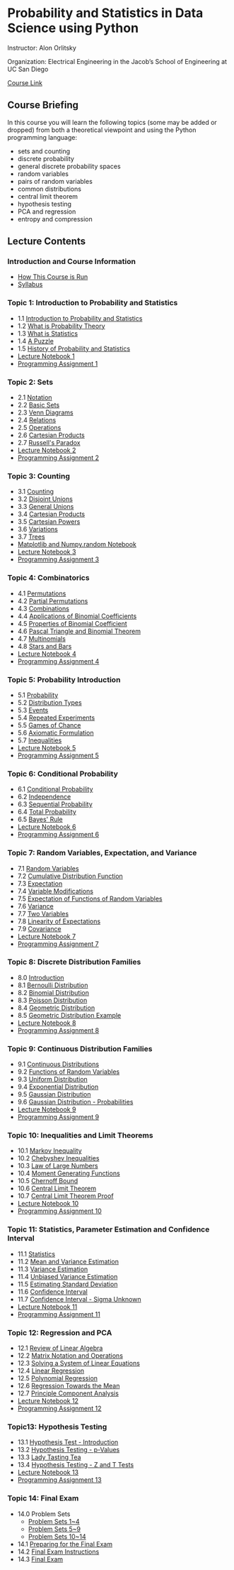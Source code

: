 # Probability and Statistics in Data Science using Python


Instructor: Alon Orlitsky

Organization: Electrical Engineering in the Jacob’s School of Engineering at UC San Diego

[Course Link](https://courses.edx.org/courses/course-v1:UCSanDiegoX+DSE210x+1T2020/course/)


## Course Briefing

In this course you will learn the following topics (some may be added or dropped) from both a theoretical viewpoint and using the Python programming language:

+ sets and counting
+ discrete probability
+ general discrete probability spaces
+ random variables
+ pairs of random variables
+ common distributions
+ central limit theorem
+ hypothesis testing
+ PCA and regression
+ entropy and compression


## Lecture Contents

### Introduction and Course Information

+ [How This Course is Run](./00-CourseInfo.md#how-this-course-is-run)
+ [Syllabus](./00-CourseInfo.md#syllabus)


### Topic 1: Introduction to Probability and Statistics

+ 1.1 [Introduction to Probability and Statistics](./01-Intro.md#11-introduction-to-probability-and-statistics)
+ 1.2 [What is Probability Theory](./01-Intro.md#12-what-is-probability-theory)
+ 1.3 [What is Statistics](./01-Intro.md#13-what-is-statistics)
+ 1.4 [A Puzzle](./01-Intro.md#14-a-puzzle)
+ 1.5 [History of Probability and Statistics](./01-Intro.md#15-history-of-probability-and-statistics)
+ [Lecture Notebook 1](./01-Intro.md#lecture-notebook-1)
+ [Programming Assignment 1](./01-Intro.md#programming-assignment-1)


### Topic 2: Sets

+ 2.1 [Notation](./02-Sets.md#21-notation)
+ 2.2 [Basic Sets](./02-Sets.md#21-notation)
+ 2.3 [Venn Diagrams](./02-Sets.md#23-venn-diagrams)
+ 2.4 [Relations](./02-Sets.md#24-relations)
+ 2.5 [Operations](./02-Sets.md#25-operations)
+ 2.6 [Cartesian Products](./02-Sets.md#26-cartesian-products)
+ 2.7 [Russell's Paradox](./02-Sets.md#27-russells-paradox)
+ [Lecture Notebook 2](./02-Sets.md#lecture-notebook-2)
+ [Programming Assignment 2](./02-Sets.md#programming-assignment-2)


### Topic 3: Counting

+ 3.1 [Counting](./03-Counting.md#31-counting)
+ 3.2 [Disjoint Unions](./03-Counting.md#32-disjoint-unions)
+ 3.3 [General Unions](./03-Counting.md#33-general-unions)
+ 3.4 [Cartesian Products](./03-Counting.md#34-cartesian-products)
+ 3.5 [Cartesian Powers](./03-Counting.md#35-cartesian-powers)
+ 3.6 [Variations](./03-Counting.md#36-variations)
+ 3.7 [Trees](./03-Counting.md#37-trees)
+ [Matplotlib and Numpy.random Notebook](./03-Counting.md#matplotlib-and-numpyrandom-notebook)
+ [Lecture Notebook 3](./03-Counting.md#lecture-notebook-3)
+ [Programming Assignment 3](./03-Counting.md#programming-assignment-3)


### Topic 4: Combinatorics

+ 4.1 [Permutations](./04-Combinatorics.md#41-permutations)
+ 4.2 [Partial Permutations](./04-Combinatorics.md#42-partial-permutations)
+ 4.3 [Combinations](./04-Combinatorics.md#43-combinations)
+ 4.4 [Applications of Binomial Coefficients](./04-Combinatorics.md#44-applications-of-binomial-coefficients)
+ 4.5 [Properties of Binomial Coefficient](./04-Combinatorics.md#45-properties-of-binomial-coefficient)
+ 4.6 [Pascal Triangle and Binomial Theorem](./04-Combinatorics.md#46-pascal-triangle-and-binomial-theorem)
+ 4.7 [Multinomials](./04-Combinatorics.md#47-multinomials)
+ 4.8 [Stars and Bars](./04-Combinatorics.md#48-stars-and-bars)
+ [Lecture Notebook 4](./04-Combinatorics.md#lecture-notebook-4)
+ [Programming Assignment 4](./04-Combinatorics.md#programming-assignment-4)


### Topic 5: Probability Introduction

+ 5.1 [Probability](./05-ProbIntro.md#51-probability)
+ 5.2 [Distribution Types](./05-ProbIntro.md#52-distribution-types)
+ 5.3 [Events](./05-ProbIntro.md#53-events)
+ 5.4 [Repeated Experiments](./05-ProbIntro.md#54-repeated-experiments)
+ 5.5 [Games of Chance](./05-ProbIntro.md#55-games-of-chance)
+ 5.6 [Axiomatic Formulation](./05-ProbIntro.md#56-axiomatic-formulation)
+ 5.7 [Inequalities](./05-ProbIntro.md#57-inequalities)
+ [Lecture Notebook 5](./05-ProbIntro.md#lecture-notebook-5)
+ [Programming Assignment 5](./05-ProbIntro.md#programming-assignment-5)


### Topic 6: Conditional Probability

+ 6.1 [Conditional Probability](./06-CondProb.md#61-conditional-probability)
+ 6.2 [Independence](./06-CondProb.md#62-independence)
+ 6.3 [Sequential Probability](./06-CondProb.md#63-sequential-probability)
+ 6.4 [Total Probability](./06-CondProb.md#64-total-probability)
+ 6.5 [Bayes' Rule](./06-CondProb.md#65-bayes-rule)
+ [Lecture Notebook 6](./06-CondProb.md#lecture-notebook-6)
+ [Programming Assignment 6](./06-CondProb.md#programming-assignment-6)


###  Topic 7: Random Variables, Expectation, and Variance

+ 7.1 [Random Variables](./07-RvMeanVar.md#71-random-variables)
+ 7.2 [Cumulative Distribution Function](./07-RvMeanVar.md#72-cumulative-distribution-function)
+ 7.3 [Expectation](./07-RvMeanVar.md#73-expectation)
+ 7.4 [Variable Modifications](./07-RvMeanVar.md#74-variable-modifications)
+ 7.5 [Expectation of Functions of Random Variables](./07-RvMeanVar.md#75-expectation-of-functions-of-random-variables)
+ 7.6 [Variance](./07-RvMeanVar.md#76-variance)
+ 7.7 [Two Variables](./07-RvMeanVar.md#77-two-variables)
+ 7.8 [Linearity of Expectations](./07-RvMeanVar.md#78-linearity-of-expectations)
+ 7.9 [Covariance](./07-RvMeanVar.md#79-covariance)
+ [Lecture Notebook 7](./07-RvMeanVar.md#lecture-notebook-7)
+ [Programming Assignment 7](./07-RvMeanVar.md#programming-assignment-7)


### Topic 8: Discrete Distribution Families

+ 8.0 [Introduction](./08-DiscreteDist.md#80-introduction)
+ 8.1 [Bernoulli Distribution](./08-DiscreteDist.md#81-bernoulli-distribution)
+ 8.2 [Binomial Distribution](./08-DiscreteDist.md#82-binomial-distribution)
+ 8.3 [Poisson Distribution](./08-DiscreteDist.md#83-poisson-distribution)
+ 8.4 [Geometric Distribution](./08-DiscreteDist.md#84-geometric-distribution)
+ 8.5 [Geometric Distribution Example](./08-DiscreteDist.md#85-geometric-distribution-example)
+ [Lecture Notebook 8](./08-DiscreteDist.md#lecture-notebook-8)
+ [Programming Assignment 8](./08-DiscreteDist.md#programming-assignment-8)


### Topic 9: Continuous Distribution Families

+ 9.1 [Continuous Distributions](./09-ContDist.md#91-continuous-distributions)
+ 9.2 [Functions of Random Variables](./09-ContDist.md#92-functions-of-random-variables)
+ 9.3 [Uniform Distribution](./09-ContDist.md#93-uniform-distribution)
+ 9.4 [Exponential Distribution](./09-ContDist.md#94-exponential-distribution)
+ 9.5 [Gaussian Distribution](./09-ContDist.md#95-gaussian-distribution)
+ 9.6 [Gaussian Distribution - Probabilities](./09-ContDist.md#96-gaussian-distribution---probabilities)
+ [Lecture Notebook 9](./09-ContDist.md#lecture-notebook-9)
+ [Programming Assignment 9](./09-ContDist.md#programming-assignment-9)


### Topic 10: Inequalities and Limit Theorems

+ 10.1 [Markov Inequality](./10-InequLimit.md#101-markov-inequality)
+ 10.2 [Chebyshev Inequalities](./10-InequLimit.md#102-chebyshev-inequalities)
+ 10.3 [Law of Large Numbers](./10-InequLimit.md#103-law-of-large-numbers)
+ 10.4 [Moment Generating Functions](./10-InequLimit.md#104-moment-generating-functions)
+ 10.5 [Chernoff Bound](./10-InequLimit.md#105-chernoff-bound)
+ 10.6 [Central Limit Theorem](./10-InequLimit.md#106-central-limit-theorem)
+ 10.7 [Central Limit Theorem Proof](./10-InequLimit.md#107-central-limit-theorem-proof)
+ [Lecture Notebook 10](./10-InequLimit.md#lecture-notebook-10)
+ [Programming Assignment 10](./10-InequLimit.md#programming-assignment-10)


### Topic 11: Statistics, Parameter Estimation and Confidence Interval

+ 11.1 [Statistics](./11-StatEstCI.md#111-statistics)
+ 11.2 [Mean and Variance Estimation](./11-StatEstCI.md#112-mean-and-variance-estimation)
+ 11.3 [Variance Estimation](./11-StatEstCI.md#113-variance-estimation)
+ 11.4 [Unbiased Variance Estimation](./11-StatEstCI.md#114-unbiased-variance-estimation)
+ 11.5 [Estimating Standard Deviation](./11-StatEstCI.md#115-estimating-standard-deviation)
+ 11.6 [Confidence Interval](./11-StatEstCI.md#116-confidence-interval)
+ 11.7 [Confidence Interval - Sigma Unknown](./11-StatEstCI.md#117-confidence-interval---sigma-unknown)
+ [Lecture Notebook 11](./11-StatEstCI.md#lecture-notebook-11)
+ [Programming Assignment 11](./11-StatEstCI.md#programming-assignment-11)


### Topic 12: Regression and PCA

+ 12.1 [Review of Linear Algebra](./12-RegPCA.md#121-review-of-linear-algebra)
+ 12.2 [Matrix Notation and Operations](./12-RegPCA.md#122-matrix-notation-and-operations)
+ 12.3 [Solving a System of Linear Equations](./12-RegPCA.md#12-RegPCA.md#123-solving-a-system-of-linear-equations)
+ 12.4 [Linear Regression](./12-RegPCA.md#124-linear-regression)
+ 12.5 [Polynomial Regression](./12-RegPCA.md#125-polynomial-regression)
+ 12.6 [Regression Towards the Mean](./12-RegPCA.md#126-regression-towards-the-mean)
+ 12.7 [Principle Component Analysis](./12-RegPCA.md#127-principle-component-analysis)
+ [Lecture Notebook 12](./12-RegPCA.md#lecture-notebook-12)
+ [Programming Assignment 12](./12-RegPCA.md#programming-assignment-12)


### Topic13: Hypothesis Testing

+ 13.1 [Hypothesis Test - Introduction](./13-Hypothesis.md#131-hypothesis-test---introduction)
+ 13.2 [Hypothesis Testing - p-Values](./13-Hypothesis.md#132-hypothesis-testing---p-values)
+ 13.3 [Lady Tasting Tea](./13-Hypothesis.md#133-lady-tasting-tea)
+ 13.4 [Hypothesis Testing - Z and T Tests](./13-Hypothesis.md#134-hypothesis-testing---z-and-t-tests)
+ [Lecture Notebook 13](./13-Hypothesis.md#lecture-notebook-13)
+ [Programming Assignment 13](./13-Hypothesis.md#programming-assignment-13)

 
### Topic 14: Final Exam

+ 14.0 Problem Sets
  + [Problem Sets 1~4](./PS1.md)
  + [Problem Sets 5~9](./PS2.md)
  + [Problem Sets 10~14](./PS3.md)
+ 14.1 [Preparing for the Final Exam](./14-Final.md#141-preparing-for-the-final-exam)
+ 14.2 [Final Exam Instructions](./14-Final.md#142-final-exam-instructions)
+ 14.3 [Final Exam](./14-Final.md#143-final-exam)





